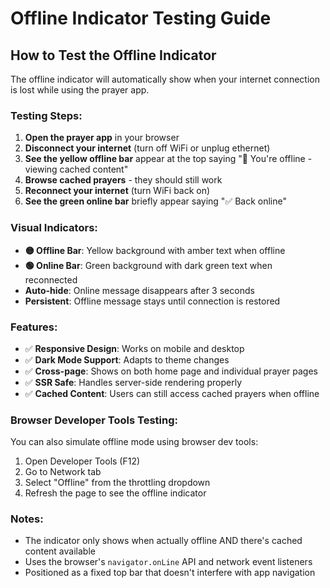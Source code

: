 # Offline Indicator Testing Guide

## How to Test the Offline Indicator

The offline indicator will automatically show when your internet connection is lost while using the prayer app.

### Testing Steps:

1. **Open the prayer app** in your browser
2. **Disconnect your internet** (turn off WiFi or unplug ethernet)
3. **See the yellow offline bar** appear at the top saying "📡 You're offline - viewing cached content"
4. **Browse cached prayers** - they should still work
5. **Reconnect your internet** (turn WiFi back on)
6. **See the green online bar** briefly appear saying "✅ Back online"

### Visual Indicators:

-   **🟡 Offline Bar**: Yellow background with amber text when offline
-   **🟢 Online Bar**: Green background with dark green text when reconnected
-   **Auto-hide**: Online message disappears after 3 seconds
-   **Persistent**: Offline message stays until connection is restored

### Features:

-   ✅ **Responsive Design**: Works on mobile and desktop
-   ✅ **Dark Mode Support**: Adapts to theme changes
-   ✅ **Cross-page**: Shows on both home page and individual prayer pages
-   ✅ **SSR Safe**: Handles server-side rendering properly
-   ✅ **Cached Content**: Users can still access cached prayers when offline

### Browser Developer Tools Testing:

You can also simulate offline mode using browser dev tools:

1. Open Developer Tools (F12)
2. Go to Network tab
3. Select "Offline" from the throttling dropdown
4. Refresh the page to see the offline indicator

### Notes:

-   The indicator only shows when actually offline AND there's cached content available
-   Uses the browser's `navigator.onLine` API and network event listeners
-   Positioned as a fixed top bar that doesn't interfere with app navigation
